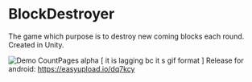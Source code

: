 # BlockDestroyer
 
The game which purpose is to destroy new coming blocks each round. Created in Unity. 

![Demo CountPages alpha](https://media3.giphy.com/media/ciyYdAOZTWfnHqmMu8/giphy.gif)
[ it is lagging bc it s gif format ]
Release for android:
https://easyupload.io/dq7kcy
